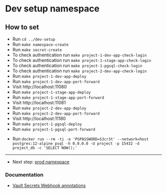 # Dev setup namespace

## How to set

- Run `cd ../dev-setup`
- Run `make namespace-create`
- Run `make secret-create`
- To check authentication run `make project-1-dev-app-check-login`
- To check authentication run `make project-1-stage-app-check-login`
- To check authentication run `make project-1-pgsql-check-login`
- To check authentication run `make project-2-dev-app-check-login`
- Run `make project-1-dev-app-deploy`
- Run `make project-1-dev-app-port-forward`
- Visit http://localhost:11080
- Run `make project-1-stage-app-deploy`
- Run `make project-1-stage-app-port-forward`
- Visit http://localhost:11081
- Run `make project-2-dev-app-deploy`
- Run `make project-2-dev-app-port-forward`
- Visit http://localhost:11180
- Run `make project-1-pgsql-deploy`
- Run `make project-1-pgsql-port-forward`
<!-- Check on mac os and windows -->
- Run `docker run --rm -ti -e 'PGPASSWORD=S3cr3t' --network=host postgres:12-alpine psql -h 0.0.0.0 -U project -p 15432 -d project_db -c 'SELECT NOW();'` 

---

- Next step: [prod namespace](../prod-setup)

### Documentation
<!-- - https://learn.hashicorp.com/tutorials/vault/agent-kubernetes -->

- [Vault Secrets Webhook annotations](https://banzaicloud.com/docs/bank-vaults/mutating-webhook/annotations/)
